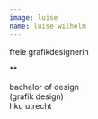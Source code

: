 ```yaml
---
image: luise
name: luise wilhelm
---
```


freie grafikdesignerin

\*\*

bachelor of design  
(grafik design)  
hku utrecht
